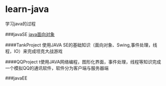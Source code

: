 # learn-java
学习java的过程

###javaSE
[java面向对象](javaSE/java_面向对象.md)


####TankProject
使用JAVA SE的基础知识（面向对象、Swing,事件处理，线程，IO）来完成坦克大战游戏

####QQProject
t使用JAVA网络编程，图形化界面，事件处理，线程等知识完成一个模拟QQ的通讯软件，软件分为客户端与服务器端


###javaEE



